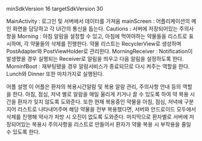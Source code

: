 

minSdkVersion 16
targetSdkVersion 30


MainActivity : 로그인 및 서버에서 데이터를 가져옴
mainScreen : 어플리케이션의 메인 화면을 담당하고 각 UI간의 통신을 돕는다.
Cautions : 서버에 저장되어있는 주의사항을
Morning : 아침 알람을 설정할 수 있고, 아침에 먹여야하는 약물들을 리스트로 표시하며, 각 약물들의 삭제를 진행한다.
약물 리스트는 RecyclerView로 생성하며 PostAdapter와 PostViewHolder로 관리한다.
MorningReceiver : Notification이 발생했을 경우 실행되는 Receiver로 알림을 띄우고 다음 알림을 설정하도록 한다.
MorninfBoot : 재부팅됐을 경우 알람서비스가 종료되므로 다시 켜주는 역할을 한다.
Lunch와 Dinner 또한 마차가지로 실행된다.

어플 설명
이 어플은 환자의 복용시간알람 및 복용 알람 관리, 주의사항 안내 등의 역할을 한다.
아침, 점심, 저녁 별로 알람을 매일 울리게 키거나 끌 수 있도록 하여 약 복용 시간을 환자가 잊지 않도록 도와준다.
또한 현재 복용중인 약물을 아침, 점심, 저녁에 구분지어 리스트로 나타내어주며 해당 약물을 전부 복용했다면, 서버와 안드로이드 모두에서 삭제를 진행해 약사가 처방 시 오진이 없도록 도와준다.
마지막으로 환자별로 서버에 저장되어있는 복용시 주의사항을 리스트로 만들어서 환자가 약물 복용 시 부작용을 줄일 수 있도록 한다.
